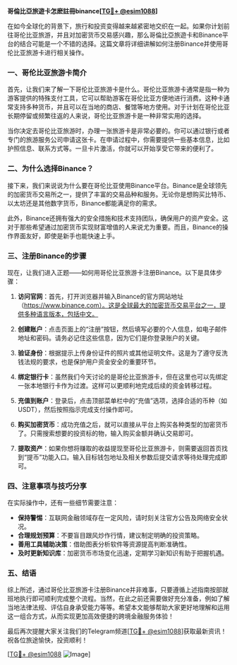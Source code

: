 **哥倫比亞旅遊卡怎麽註冊binance[[TG💪+ @esim1088](https://t.me/s/esim1088)]**

在如今全球化的背景下，旅行和投资变得越来越紧密地交织在一起。如果你计划前往哥伦比亚旅游，并且对加密货币交易感兴趣，那么哥倫比亞旅遊卡和Binance平台的结合可能是一个不错的选择。这篇文章将详细讲解如何注册Binance并使用哥伦比亚旅游卡进行相关操作。

### 一、哥伦比亚旅游卡简介

首先，让我们来了解一下哥伦比亚旅游卡是什么。哥伦比亚旅游卡通常是指一种为游客提供的特殊支付工具，它可以帮助游客在哥伦比亚方便地进行消费。这种卡通常支持多种货币，并且可以在当地的商店、餐馆等地方使用。对于计划在哥伦比亚长期停留或频繁往返的人来说，哥伦比亚旅游卡是一种非常实用的选择。

当你决定去哥伦比亚旅游时，办理一张旅游卡是非常必要的。你可以通过银行或者专门的旅游服务公司申请这张卡。在申请过程中，你需要提供一些基本信息，比如护照信息、联系方式等。一旦卡片激活，你就可以开始享受它带来的便利了。

### 二、为什么选择Binance？

接下来，我们来说说为什么要在哥伦比亚使用Binance平台。Binance是全球领先的加密货币交易所之一，提供了丰富的交易品种和服务。无论你是想购买比特币、以太坊还是其他数字货币，Binance都能满足你的需求。

此外，Binance还拥有强大的安全措施和技术支持团队，确保用户的资产安全。这对于那些希望通过加密货币实现财富增值的人来说尤为重要。而且，Binance的操作界面友好，即使是新手也能快速上手。

### 三、注册Binance的步骤

现在，让我们进入正题——如何用哥伦比亚旅游卡注册Binance。以下是具体步骤：

1. **访问官网**：首先，打开浏览器并输入Binance的官方网站地址（https://www.binance.com）。这是全球最大的加密货币交易平台之一，提供多种语言版本，包括中文。

2. **创建账户**：点击页面上的“注册”按钮，然后填写必要的个人信息，如电子邮件地址和密码。请务必记住这些信息，因为它们是你登录账户的关键。

3. **验证身份**：根据提示上传身份证件的照片或其他证明文件。这是为了遵守反洗钱法规的要求，也是保护用户资金安全的重要环节。

4. **绑定银行卡**：虽然我们今天讨论的是哥伦比亚旅游卡，但在这里也可以先绑定一张本地银行卡作为过渡。这样可以更顺利地完成后续的资金转移过程。

5. **充值到账户**：登录后，点击顶部菜单栏中的“充值”选项，选择合适的币种（如USDT），然后按照指示完成支付操作即可。

6. **购买加密货币**：成功充值之后，就可以直接从平台上购买各种类型的加密货币了。只需搜索想要的投资标的物，输入购买金额并确认交易即可。

7. **提取资产**：如果你想将赚取的收益提现至哥伦比亚旅游卡，则需要返回首页找到“提币”功能入口。输入目标钱包地址及相关参数后提交请求等待处理完成即可。

### 四、注意事项与技巧分享

在实际操作中，还有一些细节需要注意：

- **保持警惕**：互联网金融领域存在一定风险，请时刻关注官方公告及网络安全状况。
- **合理规划预算**：不要盲目跟风炒作行情，建议制定明确的投资策略。
- **善用工具辅助决策**：借助图表分析软件等资源提高判断准确性。
- **及时更新知识库**：加密货币市场变化迅速，定期学习新知识有助于把握机遇。

### 五、结语

综上所述，通过哥伦比亚旅游卡注册Binance并非难事，只要遵循上述指南按部就班地执行即可顺利完成整个流程。当然，在此之前还需要做好充分准备，例如了解当地法律法规、评估自身承受能力等等。希望本文能够帮助大家更好地理解和运用这一组合方式，从而实现更加高效便捷的跨境金融服务体验！

最后再次提醒大家关注我们的Telegram频道[[TG💪+ @esim1088](https://t.me/s/esim1088)]获取最新资讯！祝各位旅途愉快，投资顺利！

[[TG💪+ @esim1088](https://t.me/s/esim1088) ![Image](https://i.postimg.cc/4NQfJmqS/Snipaste-2025-05-13-00-14-12.png)]